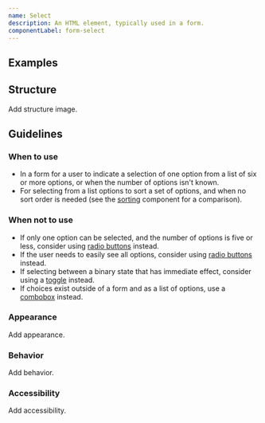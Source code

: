 ```yaml
---
name: Select
description: An HTML element, typically used in a form.
componentLabel: form-select
---
```


## Examples

<story-viewer component="base-form-form-select" title="Select"></story-viewer>

## Structure

<todo>Add structure image.</todo>

## Guidelines

### When to use

- In a form for a user to indicate a selection of one option from a list of six or more options, or when the number of options isn't known.
- For selecting from a list options to sort a set of options, and when no sort order is needed (see the [sorting](/components/sorting) component for a comparison).

### When not to use

- If only one option can be selected, and the number of options is five or less, consider using [radio buttons](/components/radio-button) instead.
- If the user needs to easily see all options, consider using [radio buttons](/components/radio-button) instead.
- If selecting between a binary state that has immediate effect, consider using a [toggle](/components/toggle) instead.
- If choices exist outside of a form and as a list of options, use a [combobox](/components/dropdown-combobox) instead.

### Appearance

<todo>Add appearance.</todo>

### Behavior

<todo>Add behavior.</todo>

### Accessibility

<todo>Add accessibility.</todo>

